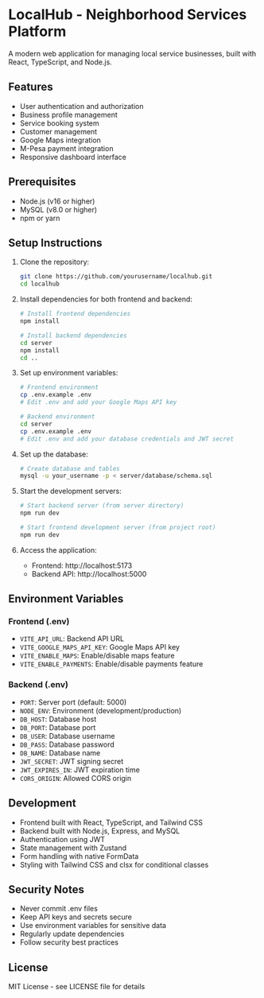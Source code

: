 # LocalHub - Neighborhood Services Platform

A modern web application for managing local service businesses, built with React, TypeScript, and Node.js.

## Features

- User authentication and authorization
- Business profile management
- Service booking system
- Customer management
- Google Maps integration
- M-Pesa payment integration
- Responsive dashboard interface

## Prerequisites

- Node.js (v16 or higher)
- MySQL (v8.0 or higher)
- npm or yarn

## Setup Instructions

1. Clone the repository:
   ```bash
   git clone https://github.com/yourusername/localhub.git
   cd localhub
   ```

2. Install dependencies for both frontend and backend:
   ```bash
   # Install frontend dependencies
   npm install

   # Install backend dependencies
   cd server
   npm install
   cd ..
   ```

3. Set up environment variables:
   ```bash
   # Frontend environment
   cp .env.example .env
   # Edit .env and add your Google Maps API key

   # Backend environment
   cd server
   cp .env.example .env
   # Edit .env and add your database credentials and JWT secret
   ```

4. Set up the database:
   ```bash
   # Create database and tables
   mysql -u your_username -p < server/database/schema.sql
   ```

5. Start the development servers:
   ```bash
   # Start backend server (from server directory)
   npm run dev

   # Start frontend development server (from project root)
   npm run dev
   ```

6. Access the application:
   - Frontend: http://localhost:5173
   - Backend API: http://localhost:5000

## Environment Variables

### Frontend (.env)
- `VITE_API_URL`: Backend API URL
- `VITE_GOOGLE_MAPS_API_KEY`: Google Maps API key
- `VITE_ENABLE_MAPS`: Enable/disable maps feature
- `VITE_ENABLE_PAYMENTS`: Enable/disable payments feature

### Backend (.env)
- `PORT`: Server port (default: 5000)
- `NODE_ENV`: Environment (development/production)
- `DB_HOST`: Database host
- `DB_PORT`: Database port
- `DB_USER`: Database username
- `DB_PASS`: Database password
- `DB_NAME`: Database name
- `JWT_SECRET`: JWT signing secret
- `JWT_EXPIRES_IN`: JWT expiration time
- `CORS_ORIGIN`: Allowed CORS origin

## Development

- Frontend built with React, TypeScript, and Tailwind CSS
- Backend built with Node.js, Express, and MySQL
- Authentication using JWT
- State management with Zustand
- Form handling with native FormData
- Styling with Tailwind CSS and clsx for conditional classes

## Security Notes

- Never commit .env files
- Keep API keys and secrets secure
- Use environment variables for sensitive data
- Regularly update dependencies
- Follow security best practices

## License

MIT License - see LICENSE file for details
